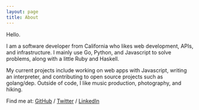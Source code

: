 ```yaml
---
layout: page
title: About
---
```


Hello.

I am a software developer from California who likes web development, APIs, and infrastructure. I mainly use Go, Python, and Javascript to solve problems, along with a little Ruby and Haskell.

My current projects include working on web apps with Javascript, writing an interpreter, and contributing to open source projects such as golang/dep. 
Outside of code, I like music production, photography, and hiking.

Find me at: [GitHub](https://github.com/nijaru) / [Twitter](https://twitter.com/nijaruuu) / [LinkedIn](https://www.linkedin.com/in/nick-russo/)
